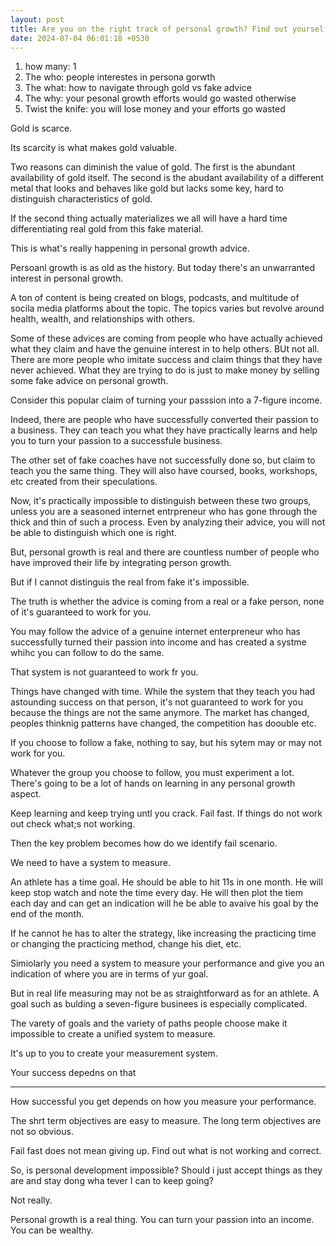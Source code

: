 ```yaml
---
layout: post
title: Are you on the right track of personal growth? Find out yourself
date: 2024-07-04 06:01:18 +0530
---
```


1. how many: 1
2. The who: people interestes in persona gorwth
3. The what: how to navigate through gold vs fake advice
4. The why: your pesonal growth efforts would go wasted otherwise
5. Twist the knife: you will lose money and your efforts go wasted


Gold is scarce.

Its scarcity is what makes gold valuable.

Two reasons can diminish the value of gold. The first is the abundant availability of gold itself. The second is the abudant availability of a different metal that looks and behaves like gold but lacks some key, hard to distinguish characteristics of gold.

If the second thing actually materializes we all will have a hard time differentiating real gold from this fake material. 

This is what's really happening in personal growth advice. 

Persoanl growth is as old as the history. But today there's an unwarranted interest in personal growth.

A ton of content is being created on blogs, podcasts, and multitude of socila media platforms about the topic. The topics varies but revolve around health, wealth, and relationships with others.

Some of these advices are coming from people who have actually achieved what they claim and have the genuine interest in to help others. BUt not all. There are more people who imitate success and claim things that they have never achieved. What they are trying to do is just to make money by selling some fake advice on personal growth.


Consider this popular claim of turning your passsion into a 7-figure income.

Indeed, there are people who have successfully converted their passion to a business. They can teach you what they have practically learns and help you to turn your passion to a successfule business.

The other set of fake coaches have not successfully done so, but claim to teach you the same thing. They will also have coursed, books, workshops, etc created from their speculations.

Now, it's practically impossible to distinguish between these two groups, unless you are a seasoned internet entrpreneur who has gone through the thick and thin of such a process. Even by analyzing their advice, you will not be able to distinguish which one is right.

But, personal growth is real and there are countless number of people who have improved their life by integrating person growth.

But if I cannot distinguis the real from fake it's impossible.

The truth is whether the advice is coming from a real or a fake person, none of it's guaranteed to work for you.

You may follow the advice of a genuine internet enterpreneur who has successfully turned their passion into income and has created a systme whihc you can follow to do the same.

That system is not guaranteed to work fr you.

Things have changed with time. While the system that they teach you had astounding success on that person, it's not guaranteed to work for you because the things are not the same anymore. The market has changed, peoples thinknig patterns have changed, the competition has doouble etc.

If you choose to follow a fake, nothing to say, but his sytem may or may not work for you.

Whatever the group you choose to follow, you must experiment a lot. There's going to be a lot of hands on learning in any personal growth aspect.

Keep learning and keep trying untl you crack. Fail fast. If things do not work out check what;s not working. 

Then the key problem becomes how do we identify fail scenario. 

We need to have a system to measure.

An athlete has a time goal. He should be able to hit 11s in one month. He will keep stop watch and note the time every day. He will then plot the tiem each day and can get an indication will he be able to avaive his goal by the end of the month.

If he cannot he has to alter the strategy, like increasing the practicing time or changing the practicing method, change his diet, etc. 

Simiolarly you need a system to measure your performance and give you an indication of where you are in terms of yur goal. 

But in real life measuring may not be as straightforward as for an athlete. A goal such as bulding a seven-figure businees is especially complicated. 

The varety of goals and the variety of paths people choose make it impossible to create a unified system to measure.

It's up to you to create your measurement system.

Your success depedns on that

---


How successful you get depends on how you measure your performance.

The shrt term objectives are easy to measure. The long term objectives are not so obvious. 

Fail fast does not mean giving up. Find out what is not working and correct.








So, is personal development impossible? Should i just accept things as they are and stay dong wha tever I can to keep going?

Not really. 

Personal growth is a real thing. You can turn your passion into an income. You can be wealthy.